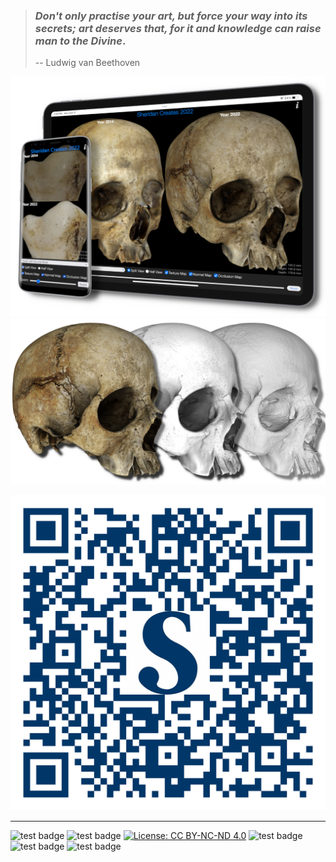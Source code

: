 > ### *Don't only practise your art, but force your way into its secrets; art deserves that, for it and knowledge can raise man to the Divine*.
> -- Ludwig van Beethoven

[![mobile image](/mobile03.png)](https://ltsa.sheridancollege.ca/apps/3d-imaging/compare2022.html)
[![skull image](/skull13.png)](https://ltsa.sheridancollege.ca/apps/3d-imaging/compare2022.html)

![qr code](/qr-code.png)

***

![test badge](https://badgen.net/badge/hello/world/red?icon=github)
![test badge](https://badgen.net/badge/release/v0.0.0/yellow?icon=github)
[![License: CC BY-NC-ND 4.0](https://img.shields.io/badge/License-CC_BY--NC--ND_4.0-lightgrey.svg)](https://creativecommons.org/licenses/by-nc-nd/4.0/)
![test badge](https://github.com/songho/songho/actions/workflows/my.yml/badge.svg)
![test badge](https://badgen.net/badge/icon/apple?icon=apple&label)
![test badge](https://badgen.net/badge/icon/windows?icon=windows&label) 


<!--
**songho/songho** is a ✨ _special_ ✨ repository because its `README.md` (this file) appears on your GitHub profile.

Here are some ideas to get you started:

- 🔭 I’m currently working on ...
- 🌱 I’m currently learning ...
- 👯 I’m looking to collaborate on ...
- 🤔 I’m looking for help with ...
- 💬 Ask me about ...
- 📫 How to reach me: ...
- 😄 Pronouns: ...
- ⚡ Fun fact: ...
-->
